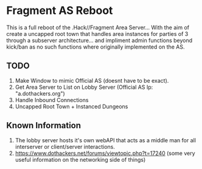 # Fragment AS Reboot
 This is a full reboot of the .Hack//Fragment Area Server... With the aim of create a uncapped root town that handles area instances for parties of 3 through a subserver architecture... and impliment admin functions beyond kick/ban as no such functions where originally implemented on the AS.

 ## TODO
 1. Make Window to mimic Official AS (doesnt have to be exact).
 2. Get Area Server to List on Lobby Server (Official AS Ip: "a.dothackers.org")
 3. Handle Inbound Connections
 4. Uncapped Root Town + Instanced Dungeons

 ## Known Information
 1. The lobby server hosts it's own webAPI that acts as a middle man for all interserver or client/server interactions.
 2. https://www.dothackers.net/forums/viewtopic.php?t=17240 (some very useful information on the networking side of things)
